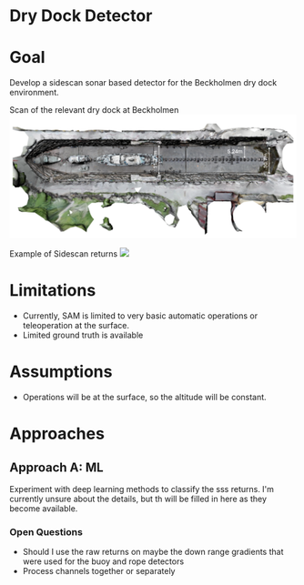 # Dry Dock Detector

# Goal
Develop a sidescan sonar based detector for the Beckholmen dry dock environment.

Scan of the relevant dry dock at Beckholmen
![](images/Beckholmen_13.png)

Example of Sidescan returns
![](images/drydock_run2_example2.png)

# Limitations
- Currently, SAM is limited to very basic automatic operations or teleoperation at the surface.
- Limited ground truth is available 

# Assumptions
- Operations will be at the surface, so the altitude will be constant.

# Approaches

## Approach A: ML
Experiment with deep learning methods to classify the sss returns.
I'm currently unsure about the details, but th will be filled in here as they become available.

### Open Questions
- Should I use the raw returns on maybe the down range gradients that were used for the buoy and rope detectors
- Process channels together or separately
